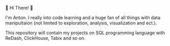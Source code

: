 🍕 Hi There! 🍕

I'm Anton. I really into code learning and a huge fan of all things with data manipultaion (not limited to exploration, analysis, visualization and ect.).

This repository will contain my projects on SQL programming language with ReDash, ClickHouse, Tabix and so on.
